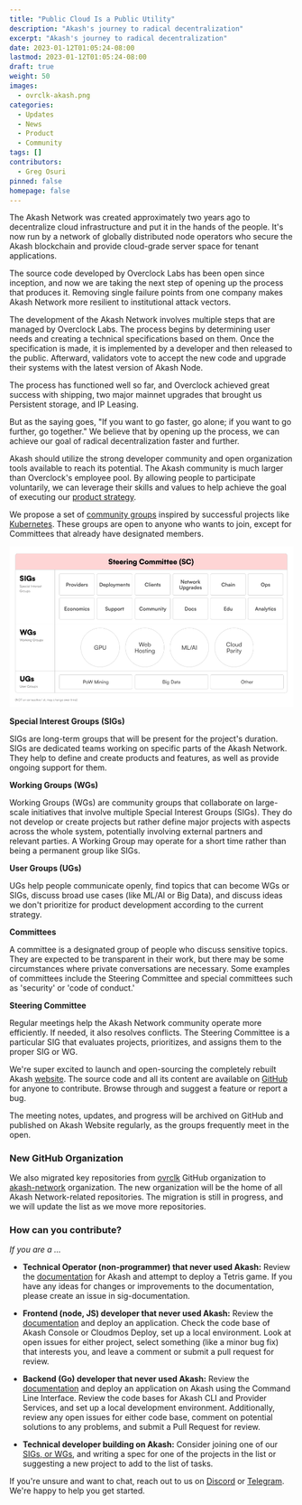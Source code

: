 ```yaml
---
title: "Public Cloud Is a Public Utility"
description: "Akash's journey to radical decentralization"
excerpt: "Akash's journey to radical decentralization"
date: 2023-01-12T01:05:24-08:00
lastmod: 2023-01-12T01:05:24-08:00
draft: true
weight: 50
images:
  - ovrclk-akash.png
categories: 
  - Updates
  - News
  - Product
  - Community
tags: []
contributors:
  - Greg Osuri
pinned: false
homepage: false
---
```


The Akash Network was created approximately two years ago to decentralize cloud infrastructure and put it in the hands of the people. It's now run by a network of globally distributed node operators who secure the Akash blockchain and provide cloud-grade server space for tenant applications. 

The source code developed by Overclock Labs has been open since inception, and now we are taking the next step of opening up the process that produces it. Removing single failure points from one company makes Akash Network more resilient to institutional attack vectors.

The development of the Akash Network involves multiple steps that are managed by Overclock Labs. The process begins by determining user needs and creating a technical specifications based on them. Once the specification is made, it is implemented by a developer and then released to the public. Afterward, validators vote to accept the new code and upgrade their systems with the latest version of Akash Node.

The process has functioned well so far, and Overclock achieved great success with shipping, two major mainnet upgrades that brought us Persistent storage, and IP Leasing. 

But as the saying goes, "If you want to go faster, go alone; if you want to go further, go together." We believe that by opening up the process, we can achieve our goal of radical decentralization faster and further.

Akash should utilize the strong developer community and open organization tools available to reach its potential. The Akash community is much larger than Overclock's employee pool. By allowing people to participate voluntarily, we can leverage their skills and values to help achieve the goal of executing our [product strategy](https://akash.network/community/core-groups/product-strategy/).

We propose a set of [community groups](https://akash.network/community/core-groups/cg-list/) inspired by successful projects like [Kubernetes](https://www.kubernetes.dev/). These groups are open to anyone who wants to join, except for Committees that already have designated members.

![Akash Community Groups Block Diagram](akash-community-groups-block-diagram.png)

**Special Interest Groups (SIGs)**

SIGs are long-term groups that will be present for the project's duration. SIGs are dedicated teams working on specific parts of the Akash Network. They help to define and create products and features, as well as provide ongoing support for them.

**Working Groups (WGs)**

Working Groups (WGs) are community groups that collaborate on large-scale initiatives that involve multiple Special Interest Groups (SIGs). They do not develop or create projects but rather define major projects with aspects across the whole system, potentially involving external partners and relevant parties. A Working Group may operate for a short time rather than being a permanent group like SIGs.

**User Groups (UGs)**

UGs help people communicate openly, find topics that can become WGs or SIGs, discuss broad use cases (like ML/AI or Big Data), and discuss ideas we don't prioritize for product development according to the current strategy.

**Committees**

A committee is a designated group of people who discuss sensitive topics. They are expected to be transparent in their work, but there may be some circumstances where private conversations are necessary. Some examples of committees include the Steering Committee and special committees such as 'security' or 'code of conduct.'

**Steering Committee**

Regular meetings help the Akash Network community operate more efficiently. If needed, it also resolves conflicts. The Steering Committee is a particular SIG that evaluates projects, prioritizes, and assigns them to the proper SIG or WG.

We're super excited to launch and open-sourcing the completely rebuilt Akash [website](https://akash.network). The source code and all its content are available on [GitHub](https://github.com/akash-network/website) for anyone to contribute. Browse through and suggest a feature or report a bug.

The meeting notes, updates, and progress will be archived on GitHub and published on Akash Website regularly, as the groups frequently meet in the open.

### New GitHub Organization

We also migrated key repositories from [ovrclk](https://github.com/ovrclk) GitHub organization to [akash-network](https://github.com/akash-network) organization. The new organization will be the home of all Akash Network-related repositories. The migration is still in progress, and we will update the list as we move more repositories.

### How can you contribute?

*If you are a ...*

* **Technical Operator (non-programmer) that never used Akash:** Review the [documentation](https://docs.akash.network/) for Akash and attempt to deploy a Tetris game. If you have any ideas for changes or improvements to the documentation, please create an issue in sig-documentation.

* **Frontend (node, JS) developer that never used Akash:** Review the [documentation](https://docs.akash.network/) and deploy an application. Check the code base of Akash Console or Cloudmos Deploy, set up a local environment. Look at open issues for either project, select something (like a minor bug fix) that interests you, and leave a comment or submit a pull request for review.

* **Backend (Go) developer that never used Akash:** Review the [documentation](https://docs.akash.network/) and deploy an application on Akash using the Command Line Interface. Review the code bases for Akash CLI and Provider Services, and set up a local development environment. Additionally, review any open issues for either code base, comment on potential solutions to any problems, and submit a Pull Request for review.

* **Technical developer building on Akash:** Consider joining one of our [SIGs, or WGs](https://akash.network/community/core-groups/cg-list/), and writing a spec for one of the projects in the list or suggesting a new project to add to the list of tasks.

If you're unsure and want to chat, reach out to us on [Discord](https://discord.akash.network) or [Telegram](https://t.me/akashnetwork). We're happy to help you get started.